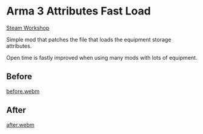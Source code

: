 # Arma 3 Attributes Fast Load

[Steam Workshop](https://steamcommunity.com/sharedfiles/filedetails/?id=3023395342)

Simple mod that patches the file that loads the equipment storage attributes.

Open time is fastly improved when using many mods with lots of equipment.

## Before

[before.webm](https://github.com/BrettMayson/Arma-AttributesFastLoad/assets/3946739/45e86752-d605-438b-8469-fd5e71720776)

## After

[after.webm](https://github.com/BrettMayson/Arma-AttributesFastLoad/assets/3946739/0dce7132-ac85-4b57-beef-11a15753fef1)

